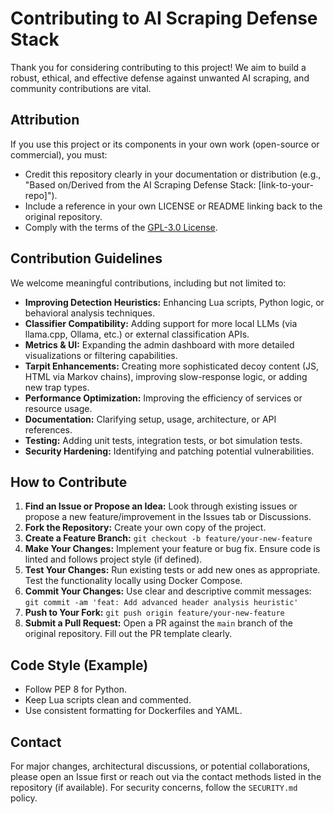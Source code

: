 # Contributing to AI Scraping Defense Stack

Thank you for considering contributing to this project! We aim to build a robust, ethical, and effective defense against unwanted AI scraping, and community contributions are vital.

## Attribution

If you use this project or its components in your own work (open-source or commercial), you must:

- Credit this repository clearly in your documentation or distribution (e.g., "Based on/Derived from the AI Scraping Defense Stack: [link-to-your-repo]").
- Include a reference in your own LICENSE or README linking back to the original repository.
- Comply with the terms of the [GPL-3.0 License](LICENSE).

## Contribution Guidelines

We welcome meaningful contributions, including but not limited to:

- **Improving Detection Heuristics:** Enhancing Lua scripts, Python logic, or behavioral analysis techniques.
- **Classifier Compatibility:** Adding support for more local LLMs (via llama.cpp, Ollama, etc.) or external classification APIs.
- **Metrics & UI:** Expanding the admin dashboard with more detailed visualizations or filtering capabilities.
- **Tarpit Enhancements:** Creating more sophisticated decoy content (JS, HTML via Markov chains), improving slow-response logic, or adding new trap types.
- **Performance Optimization:** Improving the efficiency of services or resource usage.
- **Documentation:** Clarifying setup, usage, architecture, or API references.
- **Testing:** Adding unit tests, integration tests, or bot simulation tests.
- **Security Hardening:** Identifying and patching potential vulnerabilities.

## How to Contribute

1. **Find an Issue or Propose an Idea:** Look through existing issues or propose a new feature/improvement in the Issues tab or Discussions.
2. **Fork the Repository:** Create your own copy of the project.
3. **Create a Feature Branch:** `git checkout -b feature/your-new-feature`
4. **Make Your Changes:** Implement your feature or bug fix. Ensure code is linted and follows project style (if defined).
5. **Test Your Changes:** Run existing tests or add new ones as appropriate. Test the functionality locally using Docker Compose.
6. **Commit Your Changes:** Use clear and descriptive commit messages: `git commit -am 'feat: Add advanced header analysis heuristic'`
7. **Push to Your Fork:** `git push origin feature/your-new-feature`
8. **Submit a Pull Request:** Open a PR against the `main` branch of the original repository. Fill out the PR template clearly.

## Code Style (Example)

- Follow PEP 8 for Python.
- Keep Lua scripts clean and commented.
- Use consistent formatting for Dockerfiles and YAML.

## Contact

For major changes, architectural discussions, or potential collaborations, please open an Issue first or reach out via the contact methods listed in the repository (if available). For security concerns, follow the `SECURITY.md` policy.
